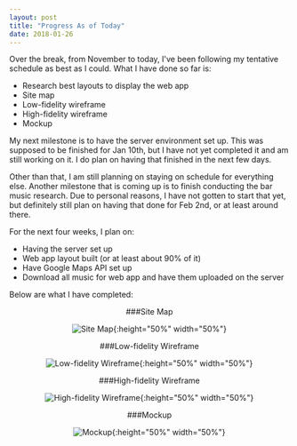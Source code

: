 ```yaml
---
layout: post
title: "Progress As of Today"
date: 2018-01-26
---
```


Over the break, from November to today, I've been following my tentative schedule as best as I could. What I have done so far is:

* Research best layouts to display the web app
* Site map
* Low-fidelity wireframe
* High-fidelity wireframe
* Mockup

My next milestone is to have the server environment set up. This was supposed to be finished for Jan 10th, but I have not yet completed it and am still working on it. I do plan on having that finished in the next few days.

Other than that, I am still planning on staying on schedule for everything else. Another milestone that is coming up is to finish conducting the bar music research. Due to personal reasons, I have not gotten to start that yet, but definitely still plan on having that done for Feb 2nd, or at least around there.

For the next four weeks, I plan on:

* Having the server set up
* Web app layout built (or at least about 90% of it)
* Have Google Maps API set up
* Download all music for web app and have them uploaded on the server

Below are what I have completed:

<div style="text-align:center" markdown="1">
###Site Map

![Site Map](/images/sitemap.jpg){:height="50%" width="50%"}

###Low-fidelity Wireframe

![Low-fidelity Wireframe](/images/low-fid-wireframe.jpg){:height="50%" width="50%"}

###High-fidelity Wireframe

![High-fidelity Wireframe](/images/high-fid-wireframe.jpg){:height="50%" width="50%"}

###Mockup

![Mockup](/images/mockup.jpg){:height="50%" width="50%"}
</div>
